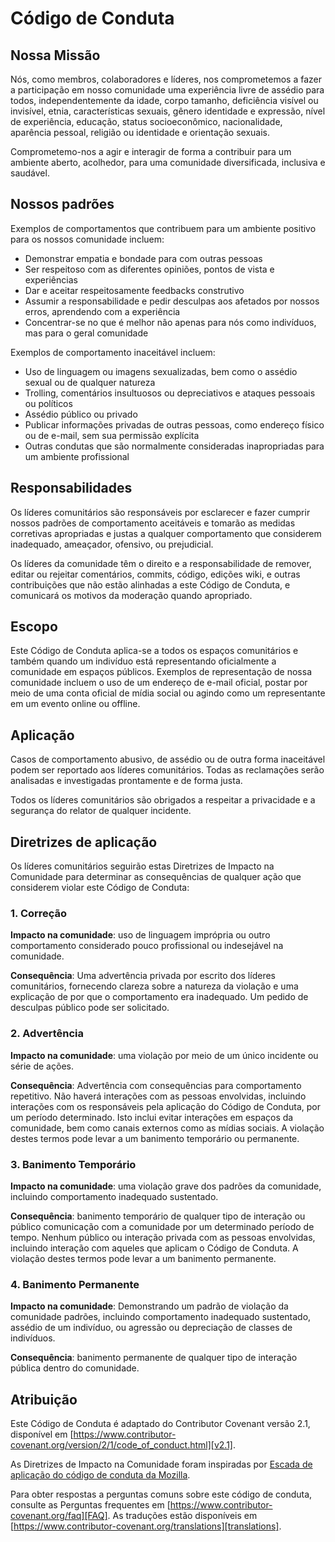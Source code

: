 # Código de Conduta

## Nossa Missão

Nós, como membros, colaboradores e líderes, nos comprometemos a fazer a participação em nosso
comunidade uma experiência livre de assédio para todos, independentemente da idade, corpo
tamanho, deficiência visível ou invisível, etnia, características sexuais, gênero
identidade e expressão, nível de experiência, educação, status socioeconômico,
nacionalidade, aparência pessoal, religião ou
identidade e orientação sexuais.

Comprometemo-nos a agir e interagir de forma a contribuir para um ambiente aberto, acolhedor,
para uma comunidade diversificada, inclusiva e saudável.

## Nossos padrões

Exemplos de comportamentos que contribuem para um ambiente positivo para os nossos
comunidade incluem:

* Demonstrar empatia e bondade para com outras pessoas
* Ser respeitoso com as diferentes opiniões, pontos de vista e experiências
* Dar e aceitar respeitosamente feedbacks construtivo
* Assumir a responsabilidade e pedir desculpas aos afetados por nossos erros,
  aprendendo com a experiência
* Concentrar-se no que é melhor não apenas para nós como indivíduos, mas para o geral
  comunidade

Exemplos de comportamento inaceitável incluem:

* Uso de linguagem ou imagens sexualizadas, bem como o assédio sexual ou de qualquer natureza
* Trolling, comentários insultuosos ou depreciativos e ataques pessoais ou políticos
* Assédio público ou privado
* Publicar informações privadas de outras pessoas, como endereço físico ou de e-mail,
  sem sua permissão explícita
* Outras condutas que são normalmente consideradas inapropriadas para um ambiente profissional

## Responsabilidades

Os líderes comunitários são responsáveis por esclarecer e fazer cumprir nossos padrões de
comportamento aceitáveis e tomarão as medidas corretivas apropriadas e justas a qualquer comportamento que considerem inadequado, ameaçador, ofensivo,
ou prejudicial.

Os líderes da comunidade têm o direito e a responsabilidade de remover, editar ou rejeitar
comentários, commits, código, edições wiki, e outras contribuições que
não estão alinhadas a este Código de Conduta, e comunicará os motivos da moderação
quando apropriado.

## Escopo

Este Código de Conduta aplica-se a todos os espaços comunitários e também quando
um indivíduo está representando oficialmente a comunidade em espaços públicos.
Exemplos de representação de nossa comunidade incluem o uso de um endereço de e-mail oficial,
postar por meio de uma conta oficial de mídia social ou agindo como um
representante em um evento online ou offline.

## Aplicação

Casos de comportamento abusivo, de assédio ou de outra forma inaceitável podem ser
reportado aos líderes comunitários.
Todas as reclamações serão analisadas e investigadas prontamente e de forma justa.

Todos os líderes comunitários são obrigados a respeitar a privacidade e a segurança do
relator de qualquer incidente.

## Diretrizes de aplicação

Os líderes comunitários seguirão estas Diretrizes de Impacto na Comunidade para determinar
as consequências de qualquer ação que considerem violar este Código de Conduta:

### 1. Correção

**Impacto na comunidade**: uso de linguagem imprópria ou outro comportamento considerado
pouco profissional ou indesejável na comunidade.

**Consequência**: Uma advertência privada por escrito dos líderes comunitários, fornecendo
clareza sobre a natureza da violação e uma explicação de por que o
comportamento era inadequado. Um pedido de desculpas público pode ser solicitado.

### 2. Advertência

**Impacto na comunidade**: uma violação por meio de um único incidente ou série de
ações.

**Consequência**: Advertência com consequências para comportamento repetitivo. Não haverá interações com as pessoas envolvidas, incluindo interações com os responsáveis pela aplicação do Código de Conduta, por um período determinado. Isto inclui evitar interações em espaços da comunidade, bem como canais externos como as mídias sociais. A violação destes termos pode levar a um banimento temporário ou permanente.

### 3. Banimento Temporário

**Impacto na comunidade**: uma violação grave dos padrões da comunidade, incluindo
comportamento inadequado sustentado.

**Consequência**: banimento temporário de qualquer tipo de interação ou público
comunicação com a comunidade por um determinado período de tempo. Nenhum público ou
interação privada com as pessoas envolvidas, incluindo interação com aqueles que aplicam o Código de Conduta.
A violação destes termos pode levar a um banimento permanente.

### 4. Banimento Permanente

**Impacto na comunidade**: Demonstrando um padrão de violação da comunidade
padrões, incluindo comportamento inadequado sustentado, assédio de um
indivíduo, ou agressão ou depreciação de classes de indivíduos.

**Consequência**: banimento permanente de qualquer tipo de interação pública dentro do
comunidade.

## Atribuição

Este Código de Conduta é adaptado do Contributor Covenant
versão 2.1, disponível em
[https://www.contributor-covenant.org/version/2/1/code_of_conduct.html][v2.1].

As Diretrizes de Impacto na Comunidade foram inspiradas por
[Escada de aplicação do código de conduta da Mozilla][Mozilla CoC].

Para obter respostas a perguntas comuns sobre este código de conduta, consulte as Perguntas frequentes em
[https://www.contributor-covenant.org/faq][FAQ]. As traduções estão disponíveis em
[https://www.contributor-covenant.org/translations][translations].

[página inicial]: https://www.contributor-covenant.org
[v2.1]: https://www.contributor-covenant.org/version/2/1/code_of_conduct.html
[Mozilla CoC]: https://github.com/mozilla/diversity
[FAQ]: https://www.contributor-covenant.org/faq
[traduções]: https://www.contributor-covenant.org/translations

